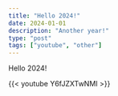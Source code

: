 ```yaml
---
title: "Hello 2024!"
date: 2024-01-01
description: "Another year!"
type: "post"
tags: ["youtube", "other"]
---
```


Hello 2024!

{{< youtube Y6fJZXTwNMI >}}